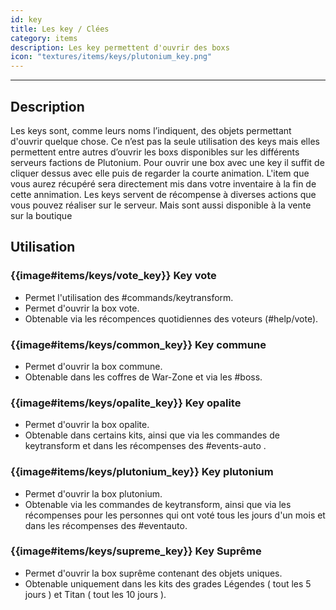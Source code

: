 ```yaml
---
id: key
title: Les key / Clées
category: items
description: Les key permettent d'ouvrir des boxs
icon: "textures/items/keys/plutonium_key.png"
---
```

___
## Description

Les keys sont, comme leurs noms l’indiquent, des objets permettant d'ouvrir quelque chose. 
Ce n’est pas la seule utilisation des keys mais elles permettent entre autres d’ouvrir les boxs disponibles sur les différents serveurs factions de Plutonium. 
Pour ouvrir une box avec une key il suffit de cliquer dessus avec elle puis de regarder la courte animation. L'item que vous aurez récupéré sera directement mis dans votre inventaire à la fin de cette annimation. 
Les keys servent de récompense à diverses actions que vous pouvez réaliser sur le serveur. Mais sont aussi disponible à la vente sur la boutique

## Utilisation 

### {{image#items/keys/vote_key}} Key vote

- Permet l'utilisation des #commands/keytransform.
- Permet d'ouvrir la box vote. 
- Obtenable via les récompences quotidiennes des voteurs (#help/vote).    

### {{image#items/keys/common_key}} Key commune

- Permet d'ouvrir la box commune.
- Obtenable dans les coffres de War-Zone et via les #boss. 

### {{image#items/keys/opalite_key}} Key opalite

- Permet d'ouvrir la box opalite.
- Obtenable dans certains kits, ainsi que via les commandes de keytransform et dans les récompenses des #events-auto .
  

### {{image#items/keys/plutonium_key}} Key plutonium

- Permet d'ouvrir la box plutonium.
- Obtenable via les commandes de keytransform, ainsi que via les récompenses pour les personnes qui ont voté tous les jours d'un mois et dans les récompenses des #eventauto.

### {{image#items/keys/supreme_key}} Key Suprême

- Permet d'ouvrir la box suprême contenant des objets uniques.
- Obtenable uniquement dans les kits des grades Légendes ( tout les 5 jours ) et Titan ( tout les 10 jours ). 
